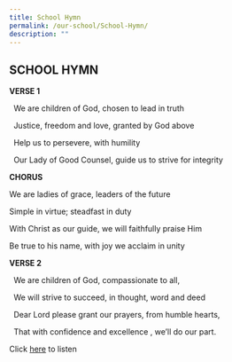 ```yaml
---
title: School Hymn
permalink: /our-school/School-Hymn/
description: ""
---
```

## SCHOOL HYMN

**VERSE 1**

  We are children of God, chosen to lead in truth

  Justice, freedom and love, granted by God above

  Help us to persevere, with humility

  Our Lady of Good Counsel, guide us to strive for integrity

**CHORUS**

We are ladies of grace, leaders of the future

Simple in virtue; steadfast in duty

With Christ as our guide, we will faithfully praise Him

Be true to his name, with joy we acclaim in unity

**VERSE 2**

  We are children of God, compassionate to all,

  We will strive to succeed, in thought, word and deed

  Dear Lord please grant our prayers, from humble hearts,

  That with confidence and excellence , we’ll do our part.
	
Click [here](https://drive.google.com/file/d/1uH0CJRpoPJNqasCBwCes3yWT-CRXq5B6/view?usp=sharing) to listen